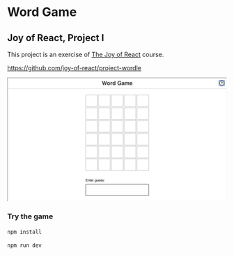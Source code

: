 # Word Game

## Joy of React, Project I

This project is an exercise of [The Joy of React](https://www.joyofreact.com/) course.

https://github.com/joy-of-react/project-wordle

![Demo of this Wordle clone](docs/wordle-demo.gif)

### Try the game
```bash
npm install
```

```bash
npm run dev
```
